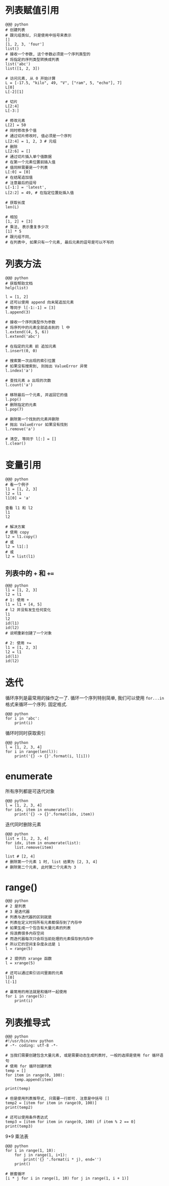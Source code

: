 # 列表赋值引用

    @@@ python
    # 创建列表
    # 跟元组类似, 只是使用中括号来表示
    []
    [1, 2, 3, 'four']
    list()
    # 接收一个参数, 这个参数必须是一个序列类型的
    # 将指定的序列类型转换成列表
    list('abc')
    list([1, 2, 3])

    # 访问元素, 从 0 开始计算
    L = [-17.5, "kilo", 49, "V", ["ram", 5, "echo"], 7]
    L[0]
    L[-2][1]

    # 切片
    L[2:4]
    L[-3:]

    # 修改元素
    L[2] = 50
    # 同时修改多个值
    # 通过切片修改时, 值必须是一个序列
    L[2:4] = 1, 2, 3 # 元组
    # 删除
    L[2:6] = []
    # 通过切片插入单个值数据
    # 在第一个元素位置前插入值
    # 值同样需要是一个列表
    L[:0] = [0]
    # 在结尾追加值
    # 注意最后的逗号
    L[-1:] = 'latest',
    L[2:2] = 49, # 在指定位置处插入值

    # 获取长度
    len(L)

    # 相加
    [1, 2] + [3]
    # 乘法, 表示重复多少次
    [1] * 5
    # 跟元组不同,
    # 在列表中, 如果只有一个元素, 最后元素的逗号是可以不写的

# 列表方法
    @@@ python
    # 获取帮助文档
    help(list)

    l = [1, 2]
    # 还可以使用 append 向末尾追加元素
    # 等同于 l[-1:-1] = [3]
    l.append(3)

    # 接收一个序列类型作为参数
    # 将序列中的元素全部追击到的 l 中
    l.extend((4, 5, 6))
    l.extend('abc')

    # 在指定的元素 前 追加元素
    l.insert(0, 0)

    # 搜索第一次出现的索引位置
    # 如果没有搜索到, 则抛出 ValueError 异常
    l.index('a')

    # 查找元素 a 出现的次数
    l.count('a')

    # 移除最后一个元素, 并返回它的值
    l.pop()
    # 删除指定的元素
    l.pop(7)

    # 删除第一个找到的元素并删除
    # 抛出 ValueError 如果没有找到
    l.remove('a')

    # 清空, 等同于 l[:] = []
    l.clear()

# 变量引用
    @@@ python
    # 看一个例子
    l1 = [1, 2, 3]
    l2 = l1
    l1[0] = 'a'

    查看 l1 和 l2
    l1
    l2

    # 解决方案
    # 使用 copy
    l2 = l1.copy()
    # 或
    l2 = l1[:]
    # 或
    l2 = list(l1)

## 列表中的 `+` 和 `+=`

    @@@ python
    l1 = [1, 2, 3]
    l2 = l1
    # 1: 使用 +
    l1 = l1 + [4, 5]
    # l2 并没有发生任何变化
    l1
    l2
    id(l1)
    id(l2)
    # 说明重新创建了一个对象

    # 2: 使用 +=
    l1 = [1, 2, 3]
    l2 = l1
    id(l1)
    id(l2)

# 迭代
循环序列是最常用的操作之一了. 循环一个序列特别简单, 我们可以使用 `for...in` 格式来循环一个序列. 固定格式.

    @@@ python
    for i in 'abc':
        print(i)

循环时同时获取索引

    @@@ python
    l = [1, 2, 3, 4]
    for i in range(len(l)):
        print('{} -> {}'.format(i, l[i]))

# enumerate
所有序列都是可迭代对象

    @@@ python
    l = [1, 2, 3, 4]
    for idx, item in enumerate(l):
        print('{} -> {}'.format(idx, item))

迭代同时删除元素

    @@@ python
    list = [1, 2, 3, 4]
    for idx, item in enumerate(list):
        list.remove(item)

    list # [2, 4]
    # 删除第一个元素 1 时, list 结果为 [2, 3, 4]
    # 删除第二个元素, 此时第二个元素为 3

# range()
    @@@ python
    # 2 是列表
    # 3 是迭代器
    # 列表与迭代器的区别就是
    # 列表在定义时将所有元素都保存到了内存中
    # 如果生成一个包含有大量元素的列表
    # 将浪费很多内存空间
    # 而迭代器每次只会将当前处理的元素保存到内存中
    # 所以它的空间复杂度永远是 1
    l = range(5)

    # 2 提供的 xrange 函数
    l = xrange(5)

    # 还可以通过索引访问里面的元素
    l[0]
    l[-1]

    # 最常用的用法就是和循环一起使用
    for i in range(5):
        print(i)

# 列表推导式

    @@@ python
    #!/usr/bin/env python
    # -*- coding: utf-8 -*-

    # 当我们需要创建包含大量元素, 或是需要动态生成列表时, 一般的选择是使用 for 循环语句
    # 使用 for 循环创建列表
    temp = []
    for item in range(0, 100):
        temp.append(item)

    print(temp)

    # 但是使用列表推导式, 只需要一行即可. 注意是中括号 []
    temp2 = [item for item in range(0, 100)]
    print(temp2)

    # 还可以使用条件表达式
    temp3 = [item for item in range(0, 100) if item % 2 == 0]
    print(temp3)

9*9 乘法表

    @@@ python
    for i in range(1, 10):
        for j in range(1, i+1):
            print('{} '.format(i * j), end='')
        print()

    # 嵌套循环
    [i * j for i in range(1, 10) for j in range(1, i + 1)]
